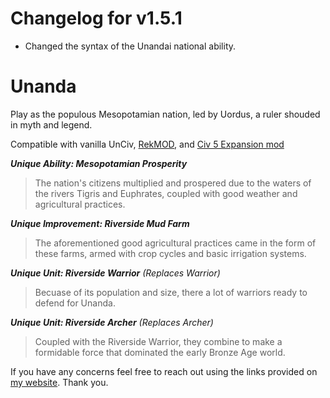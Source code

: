 # Changelog for v1.5.1
- Changed the syntax of the Unandai national ability.

# Unanda
Play as the populous Mesopotamian nation, led by Uordus, a ruler shouded in myth and legend.

Compatible with vanilla UnCiv, [RekMOD](https://github.com/ravignir/RekMOD), and [Civ 5 Expansion mod](https://github.com/k4zoo/Civ5ExpansionMod)

***Unique Ability: Mesopotamian Prosperity*** 
> The nation's citizens multiplied and prospered due to the waters of the rivers Tigris and Euphrates, coupled with good weather and agricultural practices.

***Unique Improvement: Riverside Mud Farm***
> The aforementioned good agricultural practices came in the form of these farms, armed with crop cycles and basic irrigation systems.

***Unique Unit: Riverside Warrior** (Replaces Warrior)*  
> Becuase of its population and size, there a lot of warriors ready to defend for Unanda.  

***Unique Unit: Riverside Archer** (Replaces Archer)*  
> Coupled with the Riverside Warrior, they combine to make a formidable force that dominated the early Bronze Age world.

If you have any concerns feel free to reach out using the links provided on [my website](https://secession-cycles.carrd.co/). Thank you.
